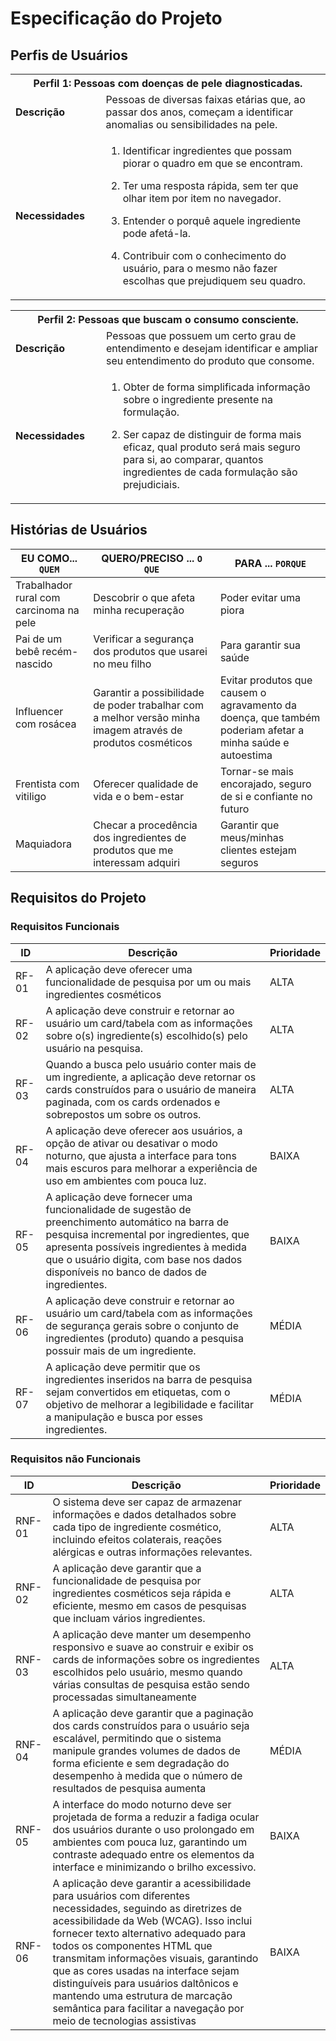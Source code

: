 # Especificação do Projeto

## Perfis de Usuários



<table>
<tbody>
<tr align=center>
<th colspan="2"> Perfil 1: Pessoas com doenças de pele diagnosticadas.  </th>
</tr>
<tr>
<td width="150px"><b>Descrição</b></td>
<td width="600px">Pessoas de diversas faixas etárias que, ao passar dos anos, começam a identificar anomalias ou sensibilidades na pele.​</td>
</tr>
  
<tr>
<td><b>Necessidades</b></td>
<td>
  
1. Identificar ingredientes que possam piorar o quadro em que se encontram.​

2. Ter uma resposta rápida, sem ter que olhar item por item no navegador.​

3. Entender o porquê aquele ingrediente pode afetá-la.​

4. Contribuir com o conhecimento do usuário, para o mesmo não fazer escolhas que prejudiquem seu quadro.​</td>
</tr>

<table>
<tbody>
<tr align=center>
<th colspan="2"> Perfil 2: Pessoas que buscam o consumo consciente.  </th>
</tr>  
<td width="150px"><b>Descrição</b></td>
<td width="600px">Pessoas que possuem um certo grau de entendimento e desejam identificar e ampliar seu entendimento do produto que consome​.</td>
</tr>

<tr>
<td><b>Necessidades</b></td>
<td>
  
 1. Obter de forma simplificada informação sobre o ingrediente presente na formulação.​

 2. Ser capaz de distinguir de forma mais eficaz, qual produto será mais seguro para si, ao comparar, quantos ingredientes de cada formulação são prejudiciais.​</td>

</tr>
</tbody>
</table>


## Histórias de Usuários




|EU COMO... `QUEM`   | QUERO/PRECISO ... `O QUE` |PARA ... `PORQUE`                 |
|--------------------|---------------------------|----------------------------------|
| Trabalhador rural com carcinoma na pele        |  Descobrir o que afeta minha recuperação   | Poder evitar uma piora  |
| Pai de um bebê recém-nascido                 | Verificar a segurança dos produtos que usarei no meu filho                        | Para garantir sua saúde                                |
|      Influencer com rosácea            | Garantir a possibilidade de poder trabalhar com a melhor versão minha imagem através de produtos cosméticos                        | Evitar produtos que causem o agravamento da doença, que também poderiam afetar a minha saúde e autoestima                               |
|  Frentista com vitiligo                | Oferecer qualidade de vida e o bem-estar                       | Tornar-se mais encorajado, seguro de si e confiante no futuro                               |
|   Maquiadora              | Checar a procedência dos ingredientes de produtos que me interessam adquiri                       | Garantir que meus/minhas clientes estejam seguros                              |

## Requisitos do Projeto

### Requisitos Funcionais


|ID    | Descrição                | Prioridade |
|-------|---------------------------------|----|
|  RF-01  |  A aplicação deve oferecer uma funcionalidade de pesquisa por um ou mais ingredientes cosméticos                    | ALTA    | 
|  RF-02  |  A aplicação deve construir e retornar ao usuário um card/tabela com as informações sobre o(s) ingrediente(s) escolhido(s) pelo usuário na pesquisa.                     | ALTA    |
| RF-03  |  Quando a busca pelo usuário conter mais de um ingrediente, a aplicação deve retornar os cards construídos para o usuário de maneira paginada, com os cards ordenados e sobrepostos um sobre os outros.    | ALTA    |
|RF-04 | A aplicação deve oferecer aos usuários, a opção de ativar ou desativar o modo noturno, que ajusta a interface para tons mais escuros para melhorar a experiência de uso em ambientes com pouca luz.    |  BAIXA  |
|RF-05|  A aplicação deve fornecer uma funcionalidade de sugestão de preenchimento automático na barra de pesquisa incremental por ingredientes, que apresenta possíveis ingredientes à medida que o usuário digita, com base nos dados disponíveis no banco de dados de ingredientes.    | BAIXA |
|RF-06|  A aplicação deve construir e retornar ao usuário um card/tabela com as informações de segurança gerais sobre o conjunto de ingredientes (produto) quando a pesquisa possuir mais de um ingrediente.    | MÉDIA   |
|RF-07|  A aplicação deve permitir que os ingredientes inseridos na barra de pesquisa sejam convertidos em etiquetas, com o objetivo de melhorar a legibilidade e facilitar a manipulação e busca por esses ingredientes.  | MÉDIA   |

### Requisitos não Funcionais


|ID      | Descrição               |Prioridade |
|--------|-------------------------|----|
| RNF-01 |  O sistema deve ser capaz de armazenar informações e dados detalhados sobre cada tipo de ingrediente cosmético, incluindo efeitos colaterais, reações alérgicas e outras informações relevantes.                     | ALTA    | 
| RNF-02 |  A aplicação deve garantir que a funcionalidade de pesquisa por ingredientes cosméticos seja rápida e eficiente, mesmo em casos de pesquisas que incluam vários ingredientes.                     | ALTA    | 
| RNF-03 |  A aplicação deve manter um desempenho responsivo e suave ao construir e exibir os cards de informações sobre os ingredientes escolhidos pelo usuário, mesmo quando várias consultas de pesquisa estão sendo processadas simultaneamente                    | ALTA    | 
| RNF-04 |  A aplicação deve garantir que a paginação dos cards construídos para o usuário seja escalável, permitindo que o sistema manipule grandes volumes de dados de forma eficiente e sem degradação do desempenho à medida que o número de resultados de pesquisa aumenta                    | MÉDIA    | 
| RNF-05 |  A interface do modo noturno deve ser projetada de forma a reduzir a fadiga ocular dos usuários durante o uso prolongado em ambientes com pouca luz, garantindo um contraste adequado entre os elementos da interface e minimizando o brilho excessivo.                    | BAIXA    | 
| RNF-06 |  A aplicação deve garantir a acessibilidade para usuários com diferentes necessidades, seguindo as diretrizes de acessibilidade da Web (WCAG). Isso inclui fornecer texto alternativo adequado para todos os componentes HTML que transmitam informações visuais, garantindo que as cores usadas na interface sejam distinguíveis para usuários daltônicos e mantendo uma estrutura de marcação semântica para facilitar a navegação por meio de tecnologias assistivas                  | BAIXA    |



